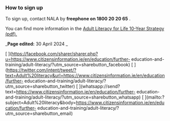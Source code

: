 ###  How to sign up

To sign up, contact NALA by **freephone on 1800 20 20 65** .

You can find more information in the [ Adult Literacy for Life 10-Year
Strategy (pdf).
](https://www.adultliteracyforlife.ie/f/120607/x/133e8d1481/15607_all_strategy_web.pdf)

_**Page edited:** 30 April 2024 _

[
](https://facebook.com/sharer/sharer.php?u=https://www.citizensinformation.ie/en/education/further-
education-and-training/adult-literacy/?utm_source=sharebutton_facebook) [
](https://twitter.com/intent/tweet/?text=Adult%20literacy&url=https://www.citizensinformation.ie/en/education/further-
education-and-training/adult-literacy/?utm_source=sharebutton_twitter) [
](whatsapp://send?text=https://www.citizensinformation.ie/en/education/further-
education-and-training/adult-literacy/?utm_source=sharebutton_whatsapp) [
](mailto:?subject=Adult%20literacy&body=https://www.citizensinformation.ie/en/education/further-
education-and-training/adult-literacy/?utm_source=sharebutton_email) [
](javascript:void\(0\))
